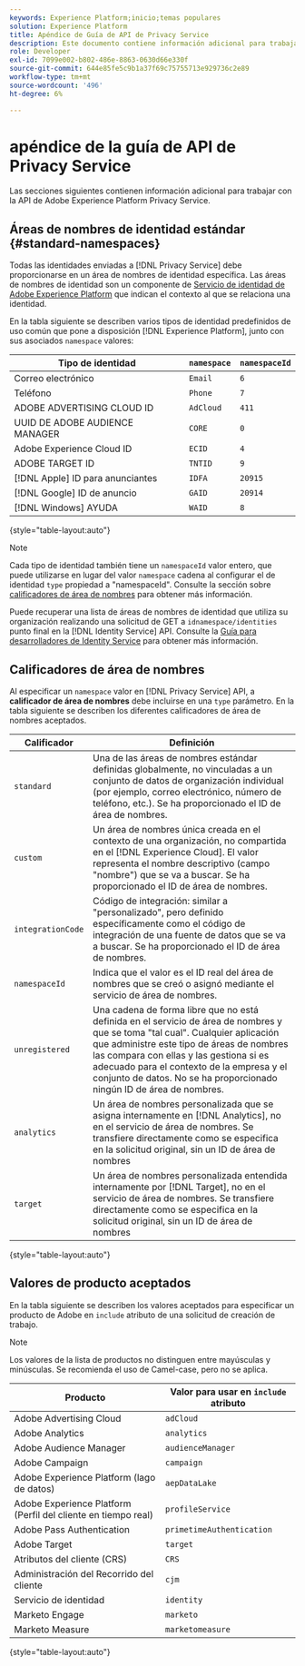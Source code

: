 ```yaml
---
keywords: Experience Platform;inicio;temas populares
solution: Experience Platform
title: Apéndice de Guía de API de Privacy Service
description: Este documento contiene información adicional para trabajar con la API de Privacy Service.
role: Developer
exl-id: 7099e002-b802-486e-8863-0630d66e330f
source-git-commit: 644e85fe5c9b1a37f69c75755713e929736c2e89
workflow-type: tm+mt
source-wordcount: '496'
ht-degree: 6%

---
```


# apéndice de la guía de API de Privacy Service

Las secciones siguientes contienen información adicional para trabajar con la API de Adobe Experience Platform Privacy Service.

## Áreas de nombres de identidad estándar {#standard-namespaces}

Todas las identidades enviadas a [!DNL Privacy Service] debe proporcionarse en un área de nombres de identidad específica. Las áreas de nombres de identidad son un componente de [Servicio de identidad de Adobe Experience Platform](../../identity-service/home.md) que indican el contexto al que se relaciona una identidad.

En la tabla siguiente se describen varios tipos de identidad predefinidos de uso común que pone a disposición [!DNL Experience Platform], junto con sus asociados `namespace` valores:

| Tipo de identidad | `namespace` | `namespaceId` |
| --- | --- | --- |
| Correo electrónico | `Email` | `6` |
| Teléfono | `Phone` | `7` |
| ADOBE ADVERTISING CLOUD ID | `AdCloud` | `411` |
| UUID DE ADOBE AUDIENCE MANAGER | `CORE` | `0` |
| Adobe Experience Cloud ID | `ECID` | `4` |
| ADOBE TARGET ID | `TNTID` | `9` |
| [!DNL Apple] ID para anunciantes | `IDFA` | `20915` |
| [!DNL Google] ID de anuncio | `GAID` | `20914` |
| [!DNL Windows] AYUDA | `WAID` | `8` |

{style="table-layout:auto"}

>[!NOTE]
>
>Cada tipo de identidad también tiene un `namespaceId` valor entero, que puede utilizarse en lugar del valor `namespace` cadena al configurar el de identidad `type` propiedad a &quot;namespaceId&quot;. Consulte la sección sobre [calificadores de área de nombres](#namespace-qualifiers) para obtener más información.

Puede recuperar una lista de áreas de nombres de identidad que utiliza su organización realizando una solicitud de GET a `idnamespace/identities` punto final en la [!DNL Identity Service] API. Consulte la [Guía para desarrolladores de Identity Service](../../identity-service/api/getting-started.md) para obtener más información.

## Calificadores de área de nombres

Al especificar un `namespace` valor en [!DNL Privacy Service] API, a **calificador de área de nombres** debe incluirse en una `type` parámetro. En la tabla siguiente se describen los diferentes calificadores de área de nombres aceptados.

| Calificador | Definición |
| --------- | ---------- |
| `standard` | Una de las áreas de nombres estándar definidas globalmente, no vinculadas a un conjunto de datos de organización individual (por ejemplo, correo electrónico, número de teléfono, etc.). Se ha proporcionado el ID de área de nombres. |
| `custom` | Un área de nombres única creada en el contexto de una organización, no compartida en el [!DNL Experience Cloud]. El valor representa el nombre descriptivo (campo &quot;nombre&quot;) que se va a buscar. Se ha proporcionado el ID de área de nombres. |
| `integrationCode` | Código de integración: similar a &quot;personalizado&quot;, pero definido específicamente como el código de integración de una fuente de datos que se va a buscar. Se ha proporcionado el ID de área de nombres. |
| `namespaceId` | Indica que el valor es el ID real del área de nombres que se creó o asignó mediante el servicio de área de nombres. |
| `unregistered` | Una cadena de forma libre que no está definida en el servicio de área de nombres y que se toma &quot;tal cual&quot;. Cualquier aplicación que administre este tipo de áreas de nombres las compara con ellas y las gestiona si es adecuado para el contexto de la empresa y el conjunto de datos. No se ha proporcionado ningún ID de área de nombres. |
| `analytics` | Un área de nombres personalizada que se asigna internamente en [!DNL Analytics], no en el servicio de área de nombres. Se transfiere directamente como se especifica en la solicitud original, sin un ID de área de nombres |
| `target` | Un área de nombres personalizada entendida internamente por [!DNL Target], no en el servicio de área de nombres. Se transfiere directamente como se especifica en la solicitud original, sin un ID de área de nombres |

{style="table-layout:auto"}

## Valores de producto aceptados

En la tabla siguiente se describen los valores aceptados para especificar un producto de Adobe en `include` atributo de una solicitud de creación de trabajo.

>[!NOTE]
>
>Los valores de la lista de productos no distinguen entre mayúsculas y minúsculas. Se recomienda el uso de Camel-case, pero no se aplica.

| Producto | Valor para usar en `include` atributo |
| --- | --- |
| Adobe Advertising Cloud | `adCloud` |
| Adobe Analytics | `analytics` |
| Adobe Audience Manager | `audienceManager` |
| Adobe Campaign | `campaign` |
| Adobe Experience Platform (lago de datos) | `aepDataLake` |
| Adobe Experience Platform (Perfil del cliente en tiempo real) | `profileService` |
| Adobe Pass Authentication | `primetimeAuthentication` |
| Adobe Target | `target` |
| Atributos del cliente (CRS) | `CRS` |
| Administración del Recorrido del cliente | `cjm` |
| Servicio de identidad | `identity` |
| Marketo Engage | `marketo` |
| Marketo Measure | `marketomeasure` |

{style="table-layout:auto"}
